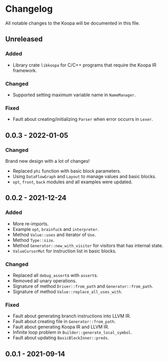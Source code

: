# Changelog

All notable changes to the Koopa will be documented in this file.

## Unreleased

### Added

* Library crate `libkoopa` for C/C++ programs that require the Koopa IR framework.

### Changed

* Supported setting maximum variable name in `NameManager`.

### Fixed

* Fault about creating/initializing `Parser` when error occurrs in `Lexer`.

## 0.0.3 - 2022-01-05

### Changed

Brand new design with a lot of changes!

* Replaced `phi` function with basic block parameters.
* Using `DataFlowGraph` and `Layout` to manage values and basic blocks.
* `opt`, `front`, `back` modules and all examples were updated.

## 0.0.2 - 2021-12-24

### Added

* More re-imports.
* Example `opt`, `brainfuck` and `interpreter`.
* Method `Value::uses` and iterator of `Use`.
* Method `Type::size`.
* Method `Generator::new_with_visitor` for visitors that has internal state.
* `ValueCursorMut` for instruction list in basic blocks.

### Changed

* Replaced all `debug_assert`s with `assert`s.
* Removed all unary operations.
* Signature of method `Driver::from_path` and `Generator::from_path`.
* Signature of method `Value::replace_all_uses_with`.

### Fixed

* Fault about generating branch instructions into LLVM IR.
* Fault about creating file in `Generator::from_path`.
* Fault about generating Koopa IR and LLVM IR.
* Infinite loop problem in `Builder::generate_local_symbol`.
* Fault about updating `BasicBlockInner::preds`.

## 0.0.1 - 2021-09-14
